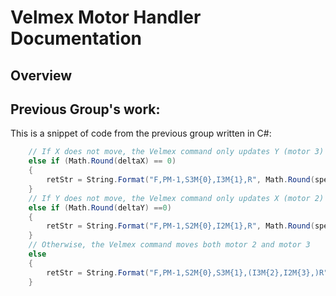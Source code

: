 # Velmex Motor Handler Documentation

## Overview

## Previous Group's work:

This is a snippet of code from the previous group written in C#:
```cs
    // If X does not move, the Velmex command only updates Y (motor 3)
    else if (Math.Round(deltaX) == 0)
    {
        retStr = String.Format("F,PM-1,S3M{0},I3M{1},R", Math.Round(speedY, 0), Math.Round(deltaY, 0));
    }
    // If Y does not move, the Velmex command only updates X (motor 2)
    else if (Math.Round(deltaY) ==0)
    {
        retStr = String.Format("F,PM-1,S2M{0},I2M{1},R", Math.Round(speedX, 0), Math.Round(deltaX, 0));
    }
    // Otherwise, the Velmex command moves both motor 2 and motor 3
    else
    {
        retStr = String.Format("F,PM-1,S2M{0},S3M{1},(I3M{2},I2M{3},)R", Math.Round(speedX, 0), Math.Round(speedY, 0), Math.Round(deltaY, 0), Math.Round(deltaX, 0));
    }
```
